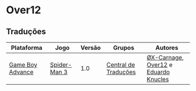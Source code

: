 # Over12

## Traduções

| Plataforma | Jogo | Versão | Grupos | Autores |
| ----------- | ----------- | ----------- | ----------- | ----------- |
| [Game Boy Advance](../../traducoes/game-boy-advance/) | [Spider-Man 3](../../traducoes/game-boy-advance/spider-man-3_x-carnage-over12-eduardo-knucles/) | 1.0 | [Central de Traduções](../../grupos/central-de-traducoes/) | [ØX\-Carnage](../../autores/x-carnage/), [Over12](../../autores/over12/) e [Eduardo Knucles](../../autores/eduardo-knucles/) |